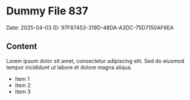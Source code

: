 # Dummy File 837

Date: 2025-04-03
ID: 97F87453-319D-48DA-A3DC-75D7150AF6EA

## Content

Lorem ipsum dolor sit amet, consectetur adipiscing elit.
Sed do eiusmod tempor incididunt ut labore et dolore magna aliqua.

* Item 1
* Item 2
* Item 3
